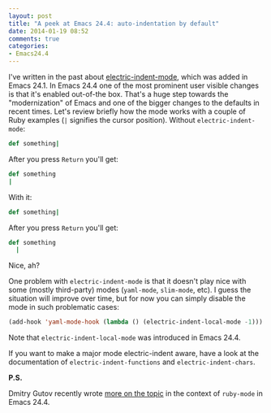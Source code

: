 ```yaml
---
layout: post
title: "A peek at Emacs 24.4: auto-indentation by default"
date: 2014-01-19 08:52
comments: true
categories:
- Emacs24.4
---
```


I've written in the past about
[electric-indent-mode](http://emacsredux.com/blog/2013/03/29/automatic-electric-indentation/),
which was added in Emacs 24.1. In Emacs 24.4 one of the most prominent
user visible changes is that it's enabled out-of-the box. That's a
huge step towards the "modernization" of Emacs and one of the bigger
changes to the defaults in recent times. Let's review briefly how the
mode works with a couple of Ruby examples (`|` signifies the cursor
position). Without `electric-indent-mode`:

``` ruby
def something|
```

After you press `Return` you'll get:

``` ruby
def something
|
```

With it:

``` ruby
def something|
```

After you press `Return` you'll get:

``` ruby
def something
  |
```

Nice, ah?

One problem with `electric-indent-mode` is that it doesn't play nice
with some (mostly third-party) modes (`yaml-mode`, `slim-mode`,
etc). I guess the situation will improve over time, but for now you
can simply disable the mode in such problematic cases:

``` cl
(add-hook 'yaml-mode-hook (lambda () (electric-indent-local-mode -1)))
```

Note that `electric-indent-local-mode` was introduced in Emacs 24.4.

If you want to make a major mode electric-indent aware, have a look at
the documentation of `electric-indent-functions` and
`electric-indent-chars`.

**P.S.**

Dmitry Gutov recently wrote
[more on the topic](http://dgutov.github.io/blog/2014/01/20/electric-indentation-in-ruby-in-emacs-24-dot-4/)
in the context of `ruby-mode` in Emacs 24.4.
